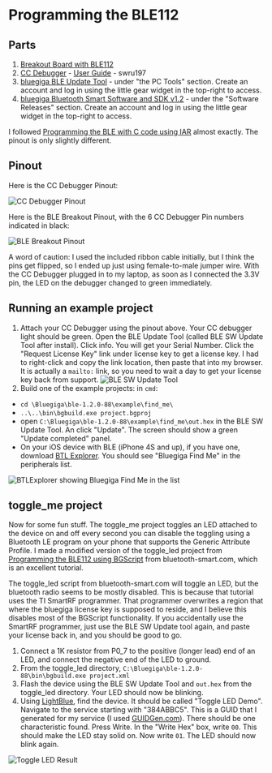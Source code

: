 # Programming the BLE112 #

## Parts ##
1.  [Breakout Board with BLE112](
http://store.hardwarebreakout.com/index.php?route=product/product&product_id=61)
2.  [CC Debugger](http://www.ti.com/tool/cc-debugger) - [User Guide](http://www.ti.com/lit/swru197) - swru197
3.  [bluegiga BLE Update Tool](http://www.bluegiga.com/en-US/products/bluetooth-4.0-modules/ble112-bluetooth--smart-module/documentation/) - under "the PC Tools" section.  Create an account and log in using the little gear widget in the top-right to access.
4.  [bluegiga Bluetooth Smart Software and SDK v1.2](http://www.bluegiga.com/en-US/products/bluetooth-4.0-modules/ble112-bluetooth--smart-module/documentation/) - under the "Software Releases" section.  Create an account and log in using the little gear widget in the top-right to access.

I followed [Programming the BLE with C code using IAR](http://blog.bluetooth-smart.com/2012/09/11/programming-the-ble112-with-c-code-using-iar/) almost exactly.  The pinout is only slightly different.

## Pinout ##
Here is the CC Debugger Pinout:

![CC Debugger Pinout](http://cl.ly/image/2B2s3R0V0Y0R/target-connector-pinout.png)

Here is the BLE Breakout Pinout, with the 6 CC Debugger Pin numbers indicated in black:

![BLE Breakout Pinout](http://cl.ly/image/1V0k2P0G1m3j/ble-breakout-pinout-cc-debugger.png)

A word of caution: I used the included ribbon cable initially, but I think the pins get flipped, so I ended up just using female-to-male jumper wire.  With the CC Debugger plugged in to my laptop, as soon as I connected the 3.3V pin, the LED on the debugger changed to green immediately.

## Running an example project ##
1.  Attach your CC Debugger using the pinout above.  Your CC debugger light should be green.  Open the BLE Update Tool (called BLE SW Update Tool after install).  Click info.  You will get your Serial Number.  Click the "Request License Key" link under license key to get a license key.  I had to right-click and copy the link location, then paste that into my browser.  It is actually a `mailto:` link, so you need to wait a day to get your license key back from support.
 ![BLE SW Update Tool](http://cl.ly/image/38393t310u41/BLESWUpdateTool.PNG)
2. Build one of the example projects: in `cmd`:
 * `cd \Bluegiga\ble-1.2.0-88\example\find_me\`
 * `..\..\bin\bgbuild.exe project.bgproj`
 * open `C:\Bluegiga\ble-1.2.0-88\example\find_me\out.hex` in the BLE SW Update Tool. An click "Update".  The screen should show a green "Update completed" panel.
 * On your iOS device with BLE (iPhone 4S and up), if you have one, download [BTL Explorer](https://itunes.apple.com/us/app/btlexplorer/id532751145?mt=8).  You should see "Bluegiga Find Me" in the peripherals list.

 ![BTLExplorer showing Bluegiga Find Me in the list](http://cl.ly/image/2R1z2c383u0G/BTLExplorer.PNG.jpg)


## toggle_me project ##

Now for some fun stuff.  The toggle_me project toggles an LED attached to the device on and off every second you can disable the toggling using a Bluetooth LE program on your phone that supports the Generic Attribute Profile.  I made a modified version of the toggle_led project from [Programming the BLE112 using BGScript](http://blog.bluetooth-smart.com/2012/09/16/programming-the-ble112-using-bgscript/) from bluetooth-smart.com, which is an excellent tutorial.

The toggle_led script from bluetooth-smart.com will toggle an LED, but the bluetooth radio seems to be mostly disabled.  This is because that tutorial uses the TI SmartRF programmer.  That programmer overwrites a region that where the bluegiga license key is supposed to reside, and I believe this disables most of the BGScript functionality.  If you accidentally use the SmartRF programmer, just use the BLE SW Update tool again, and paste your license back in, and you should be good to go.

1. Connect a 1K resistor from P0_7 to the positive (longer lead) end of an LED, and connect the negative end of the LED to ground.
2. From the toggle_led directory, `C:\Bluegiga\ble-1.2.0-88\bin\bgbuild.exe project.xml`
3. Flash the device using the BLE SW Update Tool and `out.hex` from the toggle_led directory.  Your LED should now be blinking.
4. Using [LightBlue](https://itunes.apple.com/us/app/lightblue-bluetooth-low-energy/id557428110?mt=8), find the device.  It should be called "Toggle LED Demo".  Navigate to the service starting with "384ABBC5".  This is a GUID that I generated for my service (I used [GUIDGen.com](http://www.guidgen.com/)).  There should be one characteristic found.  Press Write.  In the "Write Hex" box, write `00`.  This should make the LED stay solid on.  Now write `01`.  The LED should now blink again.

![Toggle LED Result](http://cl.ly/image/1L1c0E043M43/ToggleLED_Breadboard.JPG)
